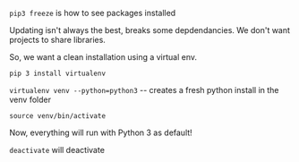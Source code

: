 `pip3 freeze` is how to see packages installed

Updating isn't always the best, breaks some depdendancies. We don't want projects to share libraries.

So, we want a clean installation using a virtual env. 

`pip 3 install virtualenv`

`virtualenv venv --python=python3` -- creates a fresh python install in the venv folder

`source venv/bin/activate`

Now, everything will run with Python 3 as default! 

`deactivate` will deactivate 